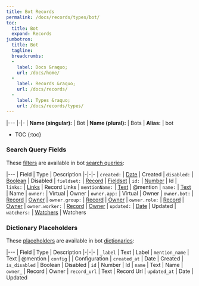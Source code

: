 ```yaml
---
title: Bot Records
permalink: /docs/records/types/bot/
toc:
  title: Bot
  expand: Records
jumbotron:
  title: Bot
  tagline: 
  breadcrumbs:
  -
    label: Docs &raquo;
    url: /docs/home/
  -
    label: Records &raquo;
    url: /docs/records/
  -
    label: Types &raquo;
    url: /docs/records/types/
---
```


|---
|-|-
| **Name (singular):** | Bot
| **Name (plural):** | Bots
| **Alias:** | bot

* TOC
{:toc}

### Search Query Fields

These [filters](/docs/search/filters/) are available in bot [search queries](/docs/search/):

|---
| Field | Type | Description
|-|-|-
| `created:` | [Date](/docs/search/filters/dates/) | Created
| `disabled:` | [Boolean](/docs/search/filters/booleans/) | Disabled
| `fieldset:` | [Record](/docs/search/deep-search/) | [Fieldset](/docs/records/types/custom_fieldset/)
| `id:` | [Number](/docs/search/filters/numbers/) | Id
| `links:` | [Links](/docs/search/filters/links/) | Record Links
| `mentionName:` | [Text](/docs/search/filters/text/) | @mention
| `name:` | [Text](/docs/search/filters/text/) | Name
| `owner:` | Virtual | Owner
| `owner.app:` | Virtual | Owner
| `owner.bot:` | [Record](/docs/search/deep-search/) | [Owner](/docs/records/types/bot/)
| `owner.group:` | [Record](/docs/search/deep-search/) | [Owner](/docs/records/types/group/)
| `owner.role:` | [Record](/docs/search/deep-search/) | [Owner](/docs/records/types/role/)
| `owner.worker:` | [Record](/docs/search/deep-search/) | [Owner](/docs/records/types/worker/)
| `updated:` | [Date](/docs/search/filters/dates/) | Updated
| `watchers:` | [Watchers](/docs/search/filters/watchers/) | Watchers

### Dictionary Placeholders

These [placeholders](/docs/bots/scripting/placeholders/) are available in bot [dictionaries](/docs/bots/behaviors/dictionaries/):

|---
| Field | Type | Description
|-|-|-
| `_label` | Text | Label
| `mention_name` | Text | @mention
| `config` |  | Configuration
| `created_at` | Date | Created
| `is_disabled` | Boolean | Disabled
| `id` | Number | Id
| `name` | Text | Name
| `owner_` | Record | Owner
| `record_url` | Text | Record Url
| `updated_at` | Date | Updated
